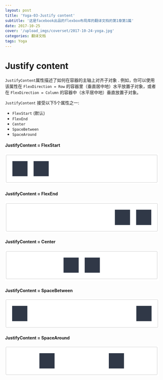 ```yaml
---
layout: post
title: 'Yoga-03-Justify content'
subtitle: '这是facebook出品的flexbox布局库的翻译文档的第1章第1篇'
date: 2017-10-25
cover: '/upload_imgs/coverset/2017-10-24-yoga.jpg'
categories: 翻译文档
tags: Yoga
---
```


# Justify content

`JustifyContent`属性描述了如何在容器的主轴上对齐子对象 . 例如，你可以使用该属性在 `FlexDirection = Row` 的容器里（垂直居中地）水平放置子对象，或者在 `FlexDirection = Column` 的容器中（水平居中地）垂直放置子对象。

`JustifyContent` 接受以下5个属性之一:

- `FlexStart` (默认)
- `FlexEnd`
- `Center`
- `SpaceBetween`
- `SpaceAround`

#### JustifyContent = FlexStart

![WX20171024-173917](/upload_imgs/yoga-doc-assets/WX20171024-173917.png)

#### JustifyContent = FlexEnd

![WX20171024-173952](/upload_imgs/yoga-doc-assets/WX20171024-173952.png)

#### JustifyContent = Center

![WX20171024-174014](/upload_imgs/yoga-doc-assets/WX20171024-174014.png)

#### JustifyContent = SpaceBetween

![WX20171024-174033](/upload_imgs/yoga-doc-assets/WX20171024-174033.png)

#### JustifyContent = SpaceAround

![WX20171024-174042](/upload_imgs/yoga-doc-assets/WX20171024-174042.png)